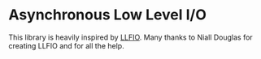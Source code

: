 # Asynchronous Low Level I/O



This library is heavily inspired by [LLFIO](https://github.com/ned14/llfio).
Many thanks to Niall Douglas for creating LLFIO and for all the help.
